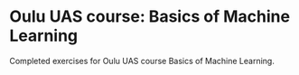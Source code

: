 # Oulu UAS course: Basics of Machine Learning

Completed exercises for Oulu UAS course Basics of Machine Learning.
